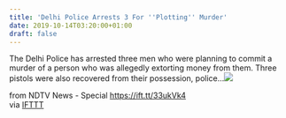 ```yaml
---
title: 'Delhi Police Arrests 3 For ''Plotting'' Murder'
date: 2019-10-14T03:20:00+01:00
draft: false
---
```


The Delhi Police has arrested three men who were planning to commit a murder of a person who was allegedly extorting money from them. Three pistols were also recovered from their possession, police...![](http://feeds.feedburner.com/~r/NDTV-LatestNews/~4/o5soXGrz5eQ)  
  
from NDTV News - Special https://ift.tt/33ukVk4  
via [IFTTT](https://ifttt.com/?ref=da&site=blogger)